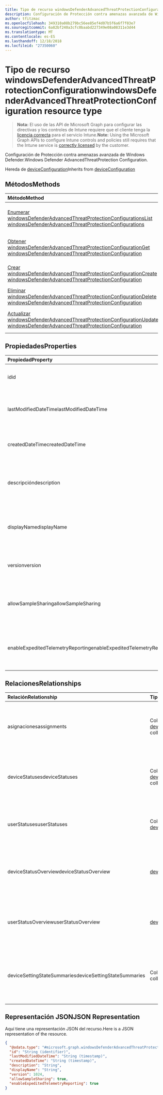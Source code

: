 ```yaml
---
title: Tipo de recurso windowsDefenderAdvancedThreatProtectionConfiguration
description: Configuración de Protección contra amenazas avanzada de Windows Defender.
author: tfitzmac
ms.openlocfilehash: 349310a08b279bc56ee85ef4d07b5f6a6f7f03e7
ms.sourcegitcommit: 6a82bf240a3cfc0baabd227349e08a08311e3d44
ms.translationtype: MT
ms.contentlocale: es-ES
ms.lasthandoff: 12/18/2018
ms.locfileid: "27350060"
---
```

# <a name="windowsdefenderadvancedthreatprotectionconfiguration-resource-type"></a><span data-ttu-id="a6b0b-103">Tipo de recurso windowsDefenderAdvancedThreatProtectionConfiguration</span><span class="sxs-lookup"><span data-stu-id="a6b0b-103">windowsDefenderAdvancedThreatProtectionConfiguration resource type</span></span>

> <span data-ttu-id="a6b0b-104">**Nota:** El uso de las API de Microsoft Graph para configurar las directivas y los controles de Intune requiere que el cliente tenga la [licencia correcta](https://go.microsoft.com/fwlink/?linkid=839381) para el servicio Intune.</span><span class="sxs-lookup"><span data-stu-id="a6b0b-104">**Note:** Using the Microsoft Graph APIs to configure Intune controls and policies still requires that the Intune service is [correctly licensed](https://go.microsoft.com/fwlink/?linkid=839381) by the customer.</span></span>

<span data-ttu-id="a6b0b-105">Configuración de Protección contra amenazas avanzada de Windows Defender.</span><span class="sxs-lookup"><span data-stu-id="a6b0b-105">Windows Defender AdvancedThreatProtection Configuration.</span></span>

<span data-ttu-id="a6b0b-106">Hereda de [deviceConfiguration](../resources/intune-deviceconfig-deviceconfiguration.md)</span><span class="sxs-lookup"><span data-stu-id="a6b0b-106">Inherits from [deviceConfiguration](../resources/intune-deviceconfig-deviceconfiguration.md)</span></span>

## <a name="methods"></a><span data-ttu-id="a6b0b-107">Métodos</span><span class="sxs-lookup"><span data-stu-id="a6b0b-107">Methods</span></span>
|<span data-ttu-id="a6b0b-108">Método</span><span class="sxs-lookup"><span data-stu-id="a6b0b-108">Method</span></span>|<span data-ttu-id="a6b0b-109">Tipo de valor devuelto</span><span class="sxs-lookup"><span data-stu-id="a6b0b-109">Return Type</span></span>|<span data-ttu-id="a6b0b-110">Descripción</span><span class="sxs-lookup"><span data-stu-id="a6b0b-110">Description</span></span>|
|:---|:---|:---|
|[<span data-ttu-id="a6b0b-111">Enumerar windowsDefenderAdvancedThreatProtectionConfigurations</span><span class="sxs-lookup"><span data-stu-id="a6b0b-111">List windowsDefenderAdvancedThreatProtectionConfigurations</span></span>](../api/intune-deviceconfig-windowsdefenderadvancedthreatprotectionconfiguration-list.md)|<span data-ttu-id="a6b0b-112">Colección [windowsDefenderAdvancedThreatProtectionConfiguration](../resources/intune-deviceconfig-windowsdefenderadvancedthreatprotectionconfiguration.md)</span><span class="sxs-lookup"><span data-stu-id="a6b0b-112">[windowsDefenderAdvancedThreatProtectionConfiguration](../resources/intune-deviceconfig-windowsdefenderadvancedthreatprotectionconfiguration.md) collection</span></span>|<span data-ttu-id="a6b0b-113">Enumere las propiedades y las relaciones de los objetos [windowsDefenderAdvancedThreatProtectionConfiguration](../resources/intune-deviceconfig-windowsdefenderadvancedthreatprotectionconfiguration.md).</span><span class="sxs-lookup"><span data-stu-id="a6b0b-113">List properties and relationships of the [windowsDefenderAdvancedThreatProtectionConfiguration](../resources/intune-deviceconfig-windowsdefenderadvancedthreatprotectionconfiguration.md) objects.</span></span>|
|[<span data-ttu-id="a6b0b-114">Obtener windowsDefenderAdvancedThreatProtectionConfiguration</span><span class="sxs-lookup"><span data-stu-id="a6b0b-114">Get windowsDefenderAdvancedThreatProtectionConfiguration</span></span>](../api/intune-deviceconfig-windowsdefenderadvancedthreatprotectionconfiguration-get.md)|[<span data-ttu-id="a6b0b-115">windowsDefenderAdvancedThreatProtectionConfiguration</span><span class="sxs-lookup"><span data-stu-id="a6b0b-115">windowsDefenderAdvancedThreatProtectionConfiguration</span></span>](../resources/intune-deviceconfig-windowsdefenderadvancedthreatprotectionconfiguration.md)|<span data-ttu-id="a6b0b-116">Lea las propiedades y las relaciones del objeto [windowsDefenderAdvancedThreatProtectionConfiguration](../resources/intune-deviceconfig-windowsdefenderadvancedthreatprotectionconfiguration.md).</span><span class="sxs-lookup"><span data-stu-id="a6b0b-116">Read properties and relationships of the [windowsDefenderAdvancedThreatProtectionConfiguration](../resources/intune-deviceconfig-windowsdefenderadvancedthreatprotectionconfiguration.md) object.</span></span>|
|[<span data-ttu-id="a6b0b-117">Crear windowsDefenderAdvancedThreatProtectionConfiguration</span><span class="sxs-lookup"><span data-stu-id="a6b0b-117">Create windowsDefenderAdvancedThreatProtectionConfiguration</span></span>](../api/intune-deviceconfig-windowsdefenderadvancedthreatprotectionconfiguration-create.md)|[<span data-ttu-id="a6b0b-118">windowsDefenderAdvancedThreatProtectionConfiguration</span><span class="sxs-lookup"><span data-stu-id="a6b0b-118">windowsDefenderAdvancedThreatProtectionConfiguration</span></span>](../resources/intune-deviceconfig-windowsdefenderadvancedthreatprotectionconfiguration.md)|<span data-ttu-id="a6b0b-119">Cree un objeto [windowsDefenderAdvancedThreatProtectionConfiguration](../resources/intune-deviceconfig-windowsdefenderadvancedthreatprotectionconfiguration.md).</span><span class="sxs-lookup"><span data-stu-id="a6b0b-119">Create a new [windowsDefenderAdvancedThreatProtectionConfiguration](../resources/intune-deviceconfig-windowsdefenderadvancedthreatprotectionconfiguration.md) object.</span></span>|
|[<span data-ttu-id="a6b0b-120">Eliminar windowsDefenderAdvancedThreatProtectionConfiguration</span><span class="sxs-lookup"><span data-stu-id="a6b0b-120">Delete windowsDefenderAdvancedThreatProtectionConfiguration</span></span>](../api/intune-deviceconfig-windowsdefenderadvancedthreatprotectionconfiguration-delete.md)|<span data-ttu-id="a6b0b-121">Ninguna</span><span class="sxs-lookup"><span data-stu-id="a6b0b-121">None</span></span>|<span data-ttu-id="a6b0b-122">Elimina un [windowsDefenderAdvancedThreatProtectionConfiguration](../resources/intune-deviceconfig-windowsdefenderadvancedthreatprotectionconfiguration.md).</span><span class="sxs-lookup"><span data-stu-id="a6b0b-122">Deletes a [windowsDefenderAdvancedThreatProtectionConfiguration](../resources/intune-deviceconfig-windowsdefenderadvancedthreatprotectionconfiguration.md).</span></span>|
|[<span data-ttu-id="a6b0b-123">Actualizar windowsDefenderAdvancedThreatProtectionConfiguration</span><span class="sxs-lookup"><span data-stu-id="a6b0b-123">Update windowsDefenderAdvancedThreatProtectionConfiguration</span></span>](../api/intune-deviceconfig-windowsdefenderadvancedthreatprotectionconfiguration-update.md)|[<span data-ttu-id="a6b0b-124">windowsDefenderAdvancedThreatProtectionConfiguration</span><span class="sxs-lookup"><span data-stu-id="a6b0b-124">windowsDefenderAdvancedThreatProtectionConfiguration</span></span>](../resources/intune-deviceconfig-windowsdefenderadvancedthreatprotectionconfiguration.md)|<span data-ttu-id="a6b0b-125">Actualice las propiedades de un objeto [windowsDefenderAdvancedThreatProtectionConfiguration](../resources/intune-deviceconfig-windowsdefenderadvancedthreatprotectionconfiguration.md).</span><span class="sxs-lookup"><span data-stu-id="a6b0b-125">Update the properties of a [windowsDefenderAdvancedThreatProtectionConfiguration](../resources/intune-deviceconfig-windowsdefenderadvancedthreatprotectionconfiguration.md) object.</span></span>|

## <a name="properties"></a><span data-ttu-id="a6b0b-126">Propiedades</span><span class="sxs-lookup"><span data-stu-id="a6b0b-126">Properties</span></span>
|<span data-ttu-id="a6b0b-127">Propiedad</span><span class="sxs-lookup"><span data-stu-id="a6b0b-127">Property</span></span>|<span data-ttu-id="a6b0b-128">Tipo</span><span class="sxs-lookup"><span data-stu-id="a6b0b-128">Type</span></span>|<span data-ttu-id="a6b0b-129">Descripción</span><span class="sxs-lookup"><span data-stu-id="a6b0b-129">Description</span></span>|
|:---|:---|:---|
|<span data-ttu-id="a6b0b-130">id</span><span class="sxs-lookup"><span data-stu-id="a6b0b-130">id</span></span>|<span data-ttu-id="a6b0b-131">String</span><span class="sxs-lookup"><span data-stu-id="a6b0b-131">String</span></span>|<span data-ttu-id="a6b0b-132">Clave de la entidad.</span><span class="sxs-lookup"><span data-stu-id="a6b0b-132">Key of the entity.</span></span> <span data-ttu-id="a6b0b-133">Heredado de [deviceConfiguration](../resources/intune-deviceconfig-deviceconfiguration.md)</span><span class="sxs-lookup"><span data-stu-id="a6b0b-133">Inherited from [deviceConfiguration](../resources/intune-deviceconfig-deviceconfiguration.md)</span></span>|
|<span data-ttu-id="a6b0b-134">lastModifiedDateTime</span><span class="sxs-lookup"><span data-stu-id="a6b0b-134">lastModifiedDateTime</span></span>|<span data-ttu-id="a6b0b-135">DateTimeOffset</span><span class="sxs-lookup"><span data-stu-id="a6b0b-135">DateTimeOffset</span></span>|<span data-ttu-id="a6b0b-136">Fecha y hora en la que se modificó el objeto por última vez.</span><span class="sxs-lookup"><span data-stu-id="a6b0b-136">DateTime the object was last modified.</span></span> <span data-ttu-id="a6b0b-137">Heredado de [deviceConfiguration](../resources/intune-deviceconfig-deviceconfiguration.md)</span><span class="sxs-lookup"><span data-stu-id="a6b0b-137">Inherited from [deviceConfiguration](../resources/intune-deviceconfig-deviceconfiguration.md)</span></span>|
|<span data-ttu-id="a6b0b-138">createdDateTime</span><span class="sxs-lookup"><span data-stu-id="a6b0b-138">createdDateTime</span></span>|<span data-ttu-id="a6b0b-139">DateTimeOffset</span><span class="sxs-lookup"><span data-stu-id="a6b0b-139">DateTimeOffset</span></span>|<span data-ttu-id="a6b0b-140">Fecha y hora en la que se creó el objeto.</span><span class="sxs-lookup"><span data-stu-id="a6b0b-140">DateTime the object was created.</span></span> <span data-ttu-id="a6b0b-141">Heredado de [deviceConfiguration](../resources/intune-deviceconfig-deviceconfiguration.md)</span><span class="sxs-lookup"><span data-stu-id="a6b0b-141">Inherited from [deviceConfiguration](../resources/intune-deviceconfig-deviceconfiguration.md)</span></span>|
|<span data-ttu-id="a6b0b-142">descripción</span><span class="sxs-lookup"><span data-stu-id="a6b0b-142">description</span></span>|<span data-ttu-id="a6b0b-143">String</span><span class="sxs-lookup"><span data-stu-id="a6b0b-143">String</span></span>|<span data-ttu-id="a6b0b-144">Descripción proporcionada por el administrador de la configuración del dispositivo.</span><span class="sxs-lookup"><span data-stu-id="a6b0b-144">Admin provided description of the Device Configuration.</span></span> <span data-ttu-id="a6b0b-145">Heredado de [deviceConfiguration](../resources/intune-deviceconfig-deviceconfiguration.md)</span><span class="sxs-lookup"><span data-stu-id="a6b0b-145">Inherited from [deviceConfiguration](../resources/intune-deviceconfig-deviceconfiguration.md)</span></span>|
|<span data-ttu-id="a6b0b-146">displayName</span><span class="sxs-lookup"><span data-stu-id="a6b0b-146">displayName</span></span>|<span data-ttu-id="a6b0b-147">String</span><span class="sxs-lookup"><span data-stu-id="a6b0b-147">String</span></span>|<span data-ttu-id="a6b0b-148">Nombre proporcionado por el administrador de la configuración del dispositivo.</span><span class="sxs-lookup"><span data-stu-id="a6b0b-148">Admin provided name of the device configuration.</span></span> <span data-ttu-id="a6b0b-149">Heredado de [deviceConfiguration](../resources/intune-deviceconfig-deviceconfiguration.md)</span><span class="sxs-lookup"><span data-stu-id="a6b0b-149">Inherited from [deviceConfiguration](../resources/intune-deviceconfig-deviceconfiguration.md)</span></span>|
|<span data-ttu-id="a6b0b-150">version</span><span class="sxs-lookup"><span data-stu-id="a6b0b-150">version</span></span>|<span data-ttu-id="a6b0b-151">Int32</span><span class="sxs-lookup"><span data-stu-id="a6b0b-151">Int32</span></span>|<span data-ttu-id="a6b0b-152">Versión de la configuración del dispositivo.</span><span class="sxs-lookup"><span data-stu-id="a6b0b-152">Version of the device configuration.</span></span> <span data-ttu-id="a6b0b-153">Heredado de [deviceConfiguration](../resources/intune-deviceconfig-deviceconfiguration.md)</span><span class="sxs-lookup"><span data-stu-id="a6b0b-153">Inherited from [deviceConfiguration](../resources/intune-deviceconfig-deviceconfiguration.md)</span></span>|
|<span data-ttu-id="a6b0b-154">allowSampleSharing</span><span class="sxs-lookup"><span data-stu-id="a6b0b-154">allowSampleSharing</span></span>|<span data-ttu-id="a6b0b-155">Booleano</span><span class="sxs-lookup"><span data-stu-id="a6b0b-155">Boolean</span></span>|<span data-ttu-id="a6b0b-156">Regla "Permitir el uso compartido de muestras" de Windows Defender AdvancedThreatProtection</span><span class="sxs-lookup"><span data-stu-id="a6b0b-156">Windows Defender AdvancedThreatProtection "Allow Sample Sharing" Rule</span></span>|
|<span data-ttu-id="a6b0b-157">enableExpeditedTelemetryReporting</span><span class="sxs-lookup"><span data-stu-id="a6b0b-157">enableExpeditedTelemetryReporting</span></span>|<span data-ttu-id="a6b0b-158">Boolean</span><span class="sxs-lookup"><span data-stu-id="a6b0b-158">Boolean</span></span>|<span data-ttu-id="a6b0b-159">Acelere la frecuencia de informes de telemetría de Protección contra amenazas avanzada de Windows Defender.</span><span class="sxs-lookup"><span data-stu-id="a6b0b-159">Expedite Windows Defender Advanced Threat Protection telemetry reporting frequency.</span></span>|

## <a name="relationships"></a><span data-ttu-id="a6b0b-160">Relaciones</span><span class="sxs-lookup"><span data-stu-id="a6b0b-160">Relationships</span></span>
|<span data-ttu-id="a6b0b-161">Relación</span><span class="sxs-lookup"><span data-stu-id="a6b0b-161">Relationship</span></span>|<span data-ttu-id="a6b0b-162">Tipo</span><span class="sxs-lookup"><span data-stu-id="a6b0b-162">Type</span></span>|<span data-ttu-id="a6b0b-163">Descripción</span><span class="sxs-lookup"><span data-stu-id="a6b0b-163">Description</span></span>|
|:---|:---|:---|
|<span data-ttu-id="a6b0b-164">asignaciones</span><span class="sxs-lookup"><span data-stu-id="a6b0b-164">assignments</span></span>|<span data-ttu-id="a6b0b-165">Colección [deviceConfigurationAssignment](../resources/intune-deviceconfig-deviceconfigurationassignment.md)</span><span class="sxs-lookup"><span data-stu-id="a6b0b-165">[deviceConfigurationAssignment](../resources/intune-deviceconfig-deviceconfigurationassignment.md) collection</span></span>|<span data-ttu-id="a6b0b-166">La lista de tareas para el perfil de configuración del dispositivo.</span><span class="sxs-lookup"><span data-stu-id="a6b0b-166">The list of assignments for the device configuration profile.</span></span> <span data-ttu-id="a6b0b-167">Heredado de [deviceConfiguration](../resources/intune-deviceconfig-deviceconfiguration.md)</span><span class="sxs-lookup"><span data-stu-id="a6b0b-167">Inherited from [deviceConfiguration](../resources/intune-deviceconfig-deviceconfiguration.md)</span></span>|
|<span data-ttu-id="a6b0b-168">deviceStatuses</span><span class="sxs-lookup"><span data-stu-id="a6b0b-168">deviceStatuses</span></span>|<span data-ttu-id="a6b0b-169">Colección [deviceConfigurationDeviceStatus](../resources/intune-deviceconfig-deviceconfigurationdevicestatus.md)</span><span class="sxs-lookup"><span data-stu-id="a6b0b-169">[deviceConfigurationDeviceStatus](../resources/intune-deviceconfig-deviceconfigurationdevicestatus.md) collection</span></span>|<span data-ttu-id="a6b0b-170">Estado de instalación de configuración del dispositivo por dispositivo.</span><span class="sxs-lookup"><span data-stu-id="a6b0b-170">Device configuration installation status by device.</span></span> <span data-ttu-id="a6b0b-171">Heredado de [deviceConfiguration](../resources/intune-deviceconfig-deviceconfiguration.md)</span><span class="sxs-lookup"><span data-stu-id="a6b0b-171">Inherited from [deviceConfiguration](../resources/intune-deviceconfig-deviceconfiguration.md)</span></span>|
|<span data-ttu-id="a6b0b-172">userStatuses</span><span class="sxs-lookup"><span data-stu-id="a6b0b-172">userStatuses</span></span>|<span data-ttu-id="a6b0b-173">Colección [deviceConfigurationUserStatus](../resources/intune-deviceconfig-deviceconfigurationuserstatus.md)</span><span class="sxs-lookup"><span data-stu-id="a6b0b-173">[deviceConfigurationUserStatus](../resources/intune-deviceconfig-deviceconfigurationuserstatus.md) collection</span></span>|<span data-ttu-id="a6b0b-174">Estado de instalación de configuración de dispositivo por usuario.</span><span class="sxs-lookup"><span data-stu-id="a6b0b-174">Device configuration installation status by user.</span></span> <span data-ttu-id="a6b0b-175">Heredado de [deviceConfiguration](../resources/intune-deviceconfig-deviceconfiguration.md)</span><span class="sxs-lookup"><span data-stu-id="a6b0b-175">Inherited from [deviceConfiguration](../resources/intune-deviceconfig-deviceconfiguration.md)</span></span>|
|<span data-ttu-id="a6b0b-176">deviceStatusOverview</span><span class="sxs-lookup"><span data-stu-id="a6b0b-176">deviceStatusOverview</span></span>|[<span data-ttu-id="a6b0b-177">deviceConfigurationDeviceOverview</span><span class="sxs-lookup"><span data-stu-id="a6b0b-177">deviceConfigurationDeviceOverview</span></span>](../resources/intune-deviceconfig-deviceconfigurationdeviceoverview.md)|<span data-ttu-id="a6b0b-178">Información general sobre el estado de dispositivos de la configuración de dispositivo. Heredado de [deviceConfiguration](../resources/intune-deviceconfig-deviceconfiguration.md)</span><span class="sxs-lookup"><span data-stu-id="a6b0b-178">Device Configuration devices status overview Inherited from [deviceConfiguration](../resources/intune-deviceconfig-deviceconfiguration.md)</span></span>|
|<span data-ttu-id="a6b0b-179">userStatusOverview</span><span class="sxs-lookup"><span data-stu-id="a6b0b-179">userStatusOverview</span></span>|[<span data-ttu-id="a6b0b-180">deviceConfigurationUserOverview</span><span class="sxs-lookup"><span data-stu-id="a6b0b-180">deviceConfigurationUserOverview</span></span>](../resources/intune-deviceconfig-deviceconfigurationuseroverview.md)|<span data-ttu-id="a6b0b-181">Información general sobre el estado de usuarios de la configuración de dispositivo. Heredado de [deviceConfiguration](../resources/intune-deviceconfig-deviceconfiguration.md)</span><span class="sxs-lookup"><span data-stu-id="a6b0b-181">Device Configuration users status overview Inherited from [deviceConfiguration](../resources/intune-deviceconfig-deviceconfiguration.md)</span></span>|
|<span data-ttu-id="a6b0b-182">deviceSettingStateSummaries</span><span class="sxs-lookup"><span data-stu-id="a6b0b-182">deviceSettingStateSummaries</span></span>|<span data-ttu-id="a6b0b-183">Colección [settingStateDeviceSummary](../resources/intune-deviceconfig-settingstatedevicesummary.md)</span><span class="sxs-lookup"><span data-stu-id="a6b0b-183">[settingStateDeviceSummary](../resources/intune-deviceconfig-settingstatedevicesummary.md) collection</span></span>|<span data-ttu-id="a6b0b-184">Resumen de dispositivo sobre el estado de configuración de la configuración de dispositivo. Heredado de [deviceConfiguration](../resources/intune-deviceconfig-deviceconfiguration.md)</span><span class="sxs-lookup"><span data-stu-id="a6b0b-184">Device Configuration Setting State Device Summary Inherited from [deviceConfiguration](../resources/intune-deviceconfig-deviceconfiguration.md)</span></span>|

## <a name="json-representation"></a><span data-ttu-id="a6b0b-185">Representación JSON</span><span class="sxs-lookup"><span data-stu-id="a6b0b-185">JSON Representation</span></span>
<span data-ttu-id="a6b0b-186">Aquí tiene una representación JSON del recurso.</span><span class="sxs-lookup"><span data-stu-id="a6b0b-186">Here is a JSON representation of the resource.</span></span>
<!-- {
  "blockType": "resource",
  "keyProperty": "id",
  "@odata.type": "microsoft.graph.windowsDefenderAdvancedThreatProtectionConfiguration"
}
-->
``` json
{
  "@odata.type": "#microsoft.graph.windowsDefenderAdvancedThreatProtectionConfiguration",
  "id": "String (identifier)",
  "lastModifiedDateTime": "String (timestamp)",
  "createdDateTime": "String (timestamp)",
  "description": "String",
  "displayName": "String",
  "version": 1024,
  "allowSampleSharing": true,
  "enableExpeditedTelemetryReporting": true
}
```



